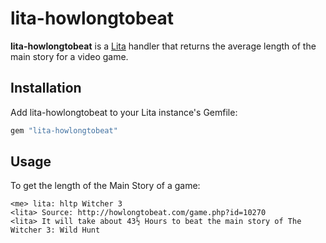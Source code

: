 # lita-howlongtobeat

**lita-howlongtobeat** is a [Lita](https://github.com/litaio/lita) handler that returns the average length of the main story for a video game.

## Installation

Add lita-howlongtobeat to your Lita instance's Gemfile:

``` ruby
gem "lita-howlongtobeat"
```

## Usage

To get the length of the Main Story of a game:

```
<me> lita: hltp Witcher 3
<lita> Source: http://howlongtobeat.com/game.php?id=10270
<lita> It will take about 43½ Hours to beat the main story of The Witcher 3: Wild Hunt
```

